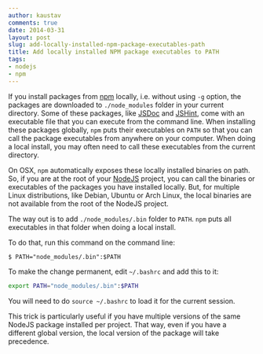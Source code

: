 ```yaml
---
author: kaustav
comments: true
date: 2014-03-31
layout: post
slug: add-locally-installed-npm-package-executables-path
title: Add locally installed NPM package executables to PATH
tags:
- nodejs
- npm
---
```


If you install packages from [npm](http://npmjs.org) locally, i.e. without using `-g` option, the packages are downloaded to `./node_modules` folder in your current directory. Some of these packages, like [JSDoc](https://www.npmjs.org/package/jsdoc) and [JSHint](https://www.npmjs.org/package/jshint), come with an executable file that you can execute from the command line. When installing these packages globally, `npm` puts their executables on `PATH` so that you can call the package executables from anywhere on your computer. When doing a local install, you may often need to call these executables from the current directory.

On OSX, `npm` automatically exposes these locally installed binaries on path. So, if you are at the root of your [NodeJS](http://nodejs.com/) project, you can call the binaries or executables of the packages you have installed locally. But, for multiple Linux distributions, like Debian, Ubuntu or Arch Linux, the local binaries are not available from the root of the NodeJS project.

The way out is to add `./node_modules/.bin` folder to `PATH`. `npm` puts all executables in that folder when doing a local install.<!-- more -->

To do that, run this command on the command line:




    $ PATH="node_modules/.bin":$PATH




To make the change permanent, edit `~/.bashrc` and add this to it:



``` bash
export PATH="node_modules/.bin":$PATH
```



You will need to do `source ~/.bashrc` to load it for the current session.

This trick is particularly useful if you have multiple versions of the same NodeJS package installed per project. That way, even if you have a different global version, the local version of the package will take precedence.
